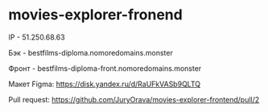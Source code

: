# movies-explorer-fronend

IP - 51.250.68.63

Бэк - bestfilms-diploma.nomoredomains.monster

Фронт - bestfilms-diploma-front.nomoredomains.monster

Макет Figma: https://disk.yandex.ru/d/RaUFkVASb9QLTQ

Pull request: https://github.com/JuryOrava/movies-explorer-frontend/pull/2